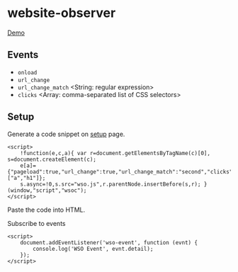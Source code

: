 # website-observer

[Demo](https://abyr.github.io/website-observer/demo.html)

## Events

* `onload`
* `url_change`
* `url_change_match` <String: regular expression>
* `clicks` <Array: comma-separated list of CSS selectors>

## Setup

Generate a code snippet on [setup](https://abyr.github.io/website-observer/setup.html) page.

```
<script>
	!function(e,c,a){ var r=document.getElementsByTagName(c)[0], s=document.createElement(c);
    e[a]={"pageload":true,"url_change":true,"url_change_match":"second","clicks":["a","h1"]};
    s.async=!0,s.src="wso.js",r.parentNode.insertBefore(s,r); }(window,"script","wsoc");
</script>
```

Paste the code into HTML.

Subscribe to events

```
<script>
    document.addEventListener('wso-event', function (evnt) {
        console.log('WSO Event', evnt.detail);
    });
</script>
```